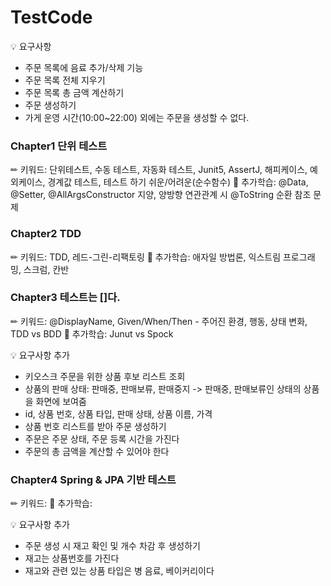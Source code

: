 # TestCode

💡 요구사항
- 주문 목록에 음료 추가/삭제 기능
- 주문 목록 전체 지우기
- 주문 목록 총 금액 계산하기
- 주문 생성하기
- 가게 운영 시간(10:00~22:00) 외에는 주문을 생성할 수 없다.

### Chapter1 단위 테스트
✏ 키워드: 단위테스트, 수동 테스트, 자동화 테스트, Junit5, AssertJ, 해피케이스, 예외케이스, 경계값 테스트, 테스트 하기 쉬운/어려운(순수함수)
📕 추가학습: @Data, @Setter, @AllArgsConstructor 지양, 양방향 연관관계 시 @ToString 순환 참조 문제

### Chapter2 TDD
✏ 키워드: TDD, 레드-그린-리팩토링
📕 추가학습: 애자일 방법론, 익스트림 프로그래밍, 스크럼, 칸반

### Chapter3 테스트는 []다.
✏ 키워드: @DisplayName, Given/When/Then - 주어진 환경, 행동, 상태 변화, TDD vs BDD
📕 추가학습: Junut vs Spock


💡 요구사항 추가
- 키오스크 주문을 위한 상품 후보 리스트 조회
- 상품의 판매 상태: 판매중, 판매보류, 판매중지
  -> 판매중, 판매보류인 상태의 상품을 화면에 보여줌
- id, 상품 번호, 상품 타입, 판매 상태, 상품 이름, 가격
- 상품 번호 리스트를 받아 주문 생성하기
- 주문은 주문 상태, 주문 등록 시간을 가진다
- 주문의 총 금액을 계산할 수 있어야 한다

### Chapter4 Spring & JPA 기반 테스트
✏ 키워드: 
📕 추가학습:

💡 요구사항 추가
- 주문 생성 시 재고 확인 및 개수 차감 후 생성하기
- 재고는 상품번호를 가진다
- 재고와 관련 있는 상품 타입은 병 음료, 베이커리이다
